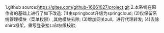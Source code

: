 1.github source:https://gitee.com/github-16661027/project.git
2.本系统在原作者的基础上进行了如下改造:
(1)由springboot升级为springcloud;
(2)仅保留系统管理模块（菜单权限）,其他模块去除;
(3)增加网关zull，进行代理转发;
(4)去除shiro框架，重写登录接口和权限校验;

